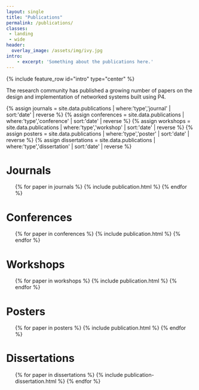 ```yaml
---
layout: single
title: "Publications"
permalink: /publications/
classes:
 - landing
 - wide
header:
  overlay_image: /assets/img/ivy.jpg
intro:
    - excerpt: 'Something about the publications here.'
---
```


{% include feature_row id="intro" type="center" %}

The research community has published a growing number of papers on the design and implementation of networked systems built using P4.
    
{% assign journals = site.data.publications | where:'type','journal' | sort:'date' | reverse %}
{% assign conferences = site.data.publications | where:'type','conference' | sort:'date' | reverse %}
{% assign workshops = site.data.publications | where:'type','workshop' | sort:'date' | reverse %}
{% assign posters = site.data.publications | where:'type','poster' | sort:'date' | reverse %}
{% assign dissertations = site.data.publications | where:'type','dissertation' | sort:'date' | reverse %}

<h1>Journals</h1>
<ul>        
{% for paper in journals %}
{% include publication.html %}
{% endfor %}
</ul> 

<h1>Conferences</h1>
<ul>        
{% for paper in conferences %}
{% include publication.html %}
{% endfor %}
</ul> 

<h1>Workshops</h1>
<ul>        
{% for paper in workshops %}
{% include publication.html %}
{% endfor %}
</ul> 

<h1>Posters</h1>
<ul>        
{% for paper in posters %}
{% include publication.html %}
{% endfor %}
</ul> 
    
<h1>Dissertations</h1>
<ul>
{% for paper in dissertations %}
{% include publication-dissertation.html %}
{% endfor %}
</ul>
